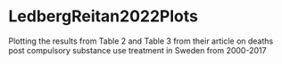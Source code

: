 # LedbergReitan2022Plots
Plotting the results from Table 2 and Table 3 from their article on deaths post compulsory substance use treatment in Sweden from 2000-2017
